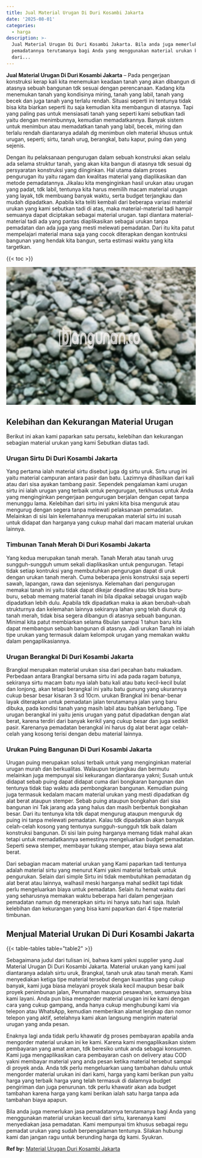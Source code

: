 ```yaml
---
title: Jual Material Urugan Di Duri Kosambi Jakarta
date: '2025-08-01'
categories:
  - harga
description: >-
  Jual Material Urugan Di Duri Kosambi Jakarta. Bila anda juga memerlukan jasa
  pemadatannya terutamanya bagi Anda yang menggunakan material urukan kecuali
  dari...
---
```


**Jual Material Urugan Di Duri Kosambi Jakarta** – Pada pengerjaan konstruksi kerap kali kita menemukan keadaan tanah yang akan dibangun di atasnya sebuah bangunan tdk sesuai dengan perencanaan. Kadang kita menemukan tanah yang kondisinya miring, tanah yang labil, tanah yang becek dan juga tanah yang terlalu rendah. Situasi seperti ini tentunya tidak bisa kita biarkan seperti itu saja kemudian kita membangun di atasnya. Tapi yang paling pas untuk mensiasati tanah yang seperti kami sebutkan tadi yaitu dengan menimbunnya, kemudian memadatkannya. Banyak sistem untuk menimbun atau memadatkan tanah yang labil, becek, miring dan terlalu rendah diantaranya adalah dg menimbun oleh material khusus untuk urugan, seperti; sirtu, tanah urug, berangkal, batu kapur, puing dan yang sejenis.

Dengan itu pelaksanaan pengurugan dalam sebuah konstruksi akan selalu ada selama struktur tanah, yang akan kita bangun di atasnya tdk sesuai dg persyaratan konstruksi yang diinginkan. Hal utama dalam proses pengurugan itu yaitu ragam dan kwalitas material yang diaplikasikan dan metode pemadatannya. Jikalau kita menginginkan hasil urukan atau urugan yang padat, tdk labil, tentunya kita harus memilih macam material urugan yang layak, tdk membuang banyak waktu, serta budget terjangkau dan mudah dipadatkan. Apabila kita teliti kembali dari beberapa variasi material urukan yang kami sebutkan tadi di atas, maka material-material tadi hampir semuanya dapat diciptakan sebagai material urugan. tapi diantara material-material tadi ada yang pantas diaplikasikan sebagai urukan tanpa pemadatan dan ada juga yang mesti melewati pemadatan. Dari itu kita patut mempelajari material mana saja yang cocok diterapkan dengan kontruksi bangunan yang hendak kita bangun, serta estimasi waktu yang kita targetkan.

{{< toc >}}

![Jual Material Urugan Di Duri Kosambi Jakarta](/images/jual-urugan-43.png)

## Kelebihan dan Kekurangan Material Urugan

Berikut ini akan kami paparkan satu persatu, kelebihan dan kekurangan sebagian material urukan yang kami Sebutkan diatas tadi.

### Urugan Sirtu Di Duri Kosambi Jakarta

Yang pertama ialah material sirtu disebut juga dg sirtu uruk. Sirtu urug ini yaitu material campuran antara pasir dan batu. Lazimnya dihasilkan dari kali atau dari sisa ayakan tambang pasir. Sependek pengalaman kami urugan sirtu ini ialah urugan yang terbaik untuk pengurugan, terkhusus untuk Anda yang menginginkan pengerjaan pengurugan berjalan dengan cepat tanpa menunggu lama. Kelebihan dari sirtu ini yakni kita bisa menguruk atau mengurug dengan segera tanpa melewati pelaksanaan pemadatan. Melainkan di sisi lain kelemahannya merupakan material sirtu ini susah untuk didapat dan harganya yang cukup mahal dari macam material urukan lainnya.

### Timbunan Tanah Merah Di Duri Kosambi Jakarta

Yang kedua merupakan tanah merah. Tanah Merah atau tanah urug sungguh-sungguh umum sekali diaplikasikan untuk pengurugan. Tetapi tidak setiap kontruksi yang membutuhkan pengurugan dapat di uruk dengan urukan tanah merah. Cuma beberapa jenis konstruksi saja seperti sawah, lapangan, rawa dan sejenisnya. Kelemahan dari pengurugan memakai tanah ini yaitu tidak dapat dikejar deadline atau tdk bisa buru-buru, sebab memang material tanah ini bila dipakai sebagai urugan wajib dipadatkan lebih dulu. Apabila tdk dipadatkan maka ia akan berubah-ubah strukturnya dan kelemahan lainnya sekiranya lahan yang telah diuruk dg tanah merah, tidak bisa segera dibangun di atasnya sebuah bangunan. Minimal kita patut membiarkan selama 6bulan sampai 1 tahun baru kita dapat membangun sebuah bangunan di atasnya. Jadi urukan Tanah ini ialah tipe urukan yang termasuk dalam kelompok urugan yang memakan waktu dalam pengaplikasiannya.

### Urugan Berangkal Di Duri Kosambi Jakarta

Brangkal merupakan material urukan sisa dari pecahan batu makadam. Perbedaan antara Brangkal bersama sirtu ini ada pada ragam batunya, sekiranya sirtu macam batu nya ialah batu kali atau batu kecil-kecil bulat dan lonjong, akan tetapi berangkal ini yaitu batu gunung yang ukurannya cukup besar besar kisaran 3 sd 10cm. urukan Brangkal ini benar-benar layak diterapkan untuk pemadatan jalan terutamanya jalan yang baru dibuka, pada kondisi tanah yang masih labil atau bahkan berlubang. Tipe urugan berangkal ini yaitu jenis urugan yang patut dipadatkan dengan alat berat, karena terdiri dari banyak kerikil yang cukup besar dan juga sedikit pasir. Karenanya pemadatan berangkal ini harus dg alat berat agar celah-celah yang kosong terisi dengan debu material lainnya.

### Urukan Puing Bangunan Di Duri Kosambi Jakarta

Urugan puing merupakan solusi terbaik untuk yang menginginkan material urugan murah dan berkualitas. Walaupun terjangkau dan bermutu melainkan juga mempunyai sisi kekurangan diantaranya yakni; Susah untuk didapat sebab puing dapat didapat cuma dari bongkaran bangunan dan tentunya tidak tiap waktu ada pembongkaran bangunan. Kemudian puing juga termasuk kedalam macam material urukan yang mesti dipadatkan dg alat berat ataupun stemper. Sebab puing ataupun bongkahan dari sisa bangunan ini Tak jarang ada yang halus dan masih berbentuk bongkahan besar. Dari itu tentunya kita tdk dapat mengurug ataupun menguruk dg puing ini tanpa melewati pemadatan. Kalau tdk dipadatkan akan banyak celah-celah kosong yang tentunya sungguh-sungguh tdk baik dalam konstruksi bangunan. Di sisi lain puing harganya memang tidak mahal akan tetapi untuk memadatkannya semestinya mengeluarkan budget pemadatan. Seperti sewa stemper, membayar tukang stemper, atau biaya sewa alat berat.

Dari sebagian macam material urukan yang Kami paparkan tadi tentunya adalah material sirtu yang menurut Kami yakni material terbaik untuk pengurukan. Selain dari simple Sirtu ini tidak membutuhkan pemadatan dg alat berat atau lainnya, walhasil meski harganya mahal sedikit tapi tidak perlu mengeluarkan biaya untuk pemadatan. Selain itu hemat waktu dari yang seharusnya memakan waktu beberapa hari dalam pengerjaan pemadatan namun dg menerapkan sirtu ini hanya satu hari saja. Itulah kelebihan dan kekurangan yang bisa kami paparkan dari 4 tipe material timbunan.

## Menjual Material Urukan Di Duri Kosambi Jakarta

{{< table-tables table="table2" >}}

Sebagaimana judul dari tulisan ini, bahwa kami yakni supplier yang Jual Material Urugan Di Duri Kosambi Jakarta. Material urukan yang kami jual diantaranya adalah sirtu uruk, Brangkal, tanah uruk atau tanah merah. Kami menyediakan ketiga tipe material tersebut dengan kuantitas yang cukup banyak, kami juga biasa melayani proyek skala kecil maupun besar baik proyek penimbunan jalan, Perumahan maupun pesawahan, semuanya bisa kami layani. Anda pun bisa mengorder material urugan ini ke kami dengan cara yang cukup gampang, anda hanya cukup menghubungi kami via telepon atau WhatsApp, kemudian memberikan alamat lengkap dan nomor telepon yang aktif, setelahnya kami akan langsung mengirim material urugan yang anda pesan.

Enaknya lagi anda tidak perlu khawatir dg proses pembayaran apabila anda mengorder material urukan ini ke kami. Karena kami mengaplikasikan sistem pembayaran yang amat aman, tdk beresiko untuk anda sebagai konsumen. Kami juga mengaplikasikan cara pembayaran cash on delivery atau COD yakni membayar material yang anda pesan ketika material tersebut sampai di proyek anda. Anda tdk perlu mengeluarkan uang tambahan dahulu untuk mengorder material urukan ini dari kami, harga yang kami berikan pun yaitu harga yang terbaik harga yang telah termasuk di dalamnya budget pengiriman dan juga penurunan. tdk perlu khawatir akan ada budget tambahan karena harga yang kami berikan ialah satu harga tanpa ada tambahan biaya apapun.

Bila anda juga memerlukan jasa pemadatannya terutamanya bagi Anda yang menggunakan material urukan kecuali dari sirtu, karenanya kami menyediakan jasa pemadatan. Kami mempunyai tim khusus sebagai regu pemadat urukan yang sudah berpengalaman tentunya. Silakan hubungi kami dan jangan ragu untuk berunding harga dg kami. Syukran.

**Ref by:** [Material Urugan Duri Kosambi Jakarta](https://id.wikipedia.org/wiki/Material)
